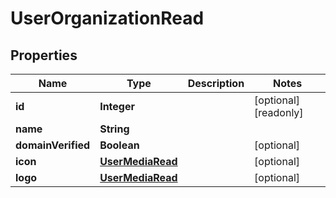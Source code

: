 

# UserOrganizationRead



## Properties

| Name | Type | Description | Notes |
|------------ | ------------- | ------------- | -------------|
|**id** | **Integer** |  |  [optional] [readonly] |
|**name** | **String** |  |  |
|**domainVerified** | **Boolean** |  |  [optional] |
|**icon** | [**UserMediaRead**](UserMediaRead.md) |  |  [optional] |
|**logo** | [**UserMediaRead**](UserMediaRead.md) |  |  [optional] |



